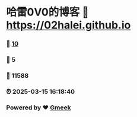 # 哈雷0V0的博客 :link: https://02halei.github.io 
### :page_facing_up: [10](https://02halei.github.io/tag.html) 
### :speech_balloon: 5 
### :hibiscus: 11588 
### :alarm_clock: 2025-03-15 16:18:40 
### Powered by :heart: [Gmeek](https://github.com/Meekdai/Gmeek)
